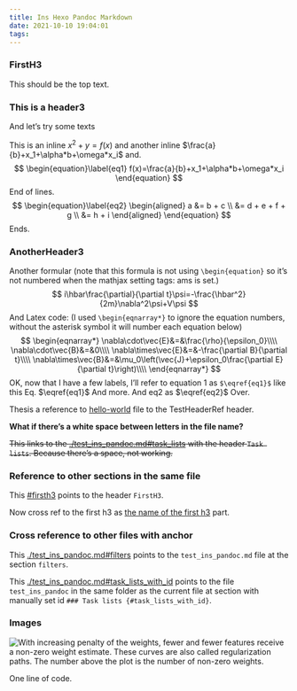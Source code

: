 ```yaml
---
title: Ins Hexo Pandoc Markdown
date: 2021-10-10 19:04:01
tags:
---
```


### FirstH3

This should be the top text.

### This is a header3

And let’s try some texts

This is an inline $x^2+y=f(x)$ and another inline $\frac{a}{b}+x_1+\alpha*b+\omega*x_i$ and.
$$
\begin{equation}\label{eq1}
f(x)=\frac{a}{b}+x_1+\alpha*b+\omega*x_i
\end{equation}
$$
End of lines.
$$
\begin{equation}\label{eq2}
\begin{aligned}
a &= b + c \\
  &= d + e + f + g \\
  &= h + i
\end{aligned}
\end{equation}
$$
Ends.

### AnotherHeader3

Another formular (note that this formula is not using `\begin{equation}` so it’s not numbered when the mathjax setting tags: ams is set.)
$$
i\hbar\frac{\partial}{\partial t}\psi=-\frac{\hbar^2}{2m}\nabla^2\psi+V\psi
$$
And Latex code: (I used `\begin{eqnarray*}` to ignore the equation numbers, without the asterisk symbol it will number each equation below)
$$
\begin{eqnarray*}
\nabla\cdot\vec{E}&=&\frac{\rho}{\epsilon_0}\\\\
\nabla\cdot\vec{B}&=&0\\\\
\nabla\times\vec{E}&=&-\frac{\partial B}{\partial t}\\\\
\nabla\times\vec{B}&=&\mu_0\left(\vec{J}+\epsilon_0\frac{\partial E}{\partial t}\right)\\\\
\end{eqnarray*}
$$
OK, now that I have a few labels, I’ll refer to equation 1 as  `$\eqref{eq1}$` like this Eq. $\eqref{eq1}$ And more. And eq2 as $\eqref{eq2}$ Over.

Thesis a reference to [hello-world](./hello-world.md#testheaderref) file to the TestHeaderRef header.

**What if there’s a white space between letters in the file name?**

~~This links to the [./test_ins_pandoc.md#task_lists](./test_ins_pandoc.md#task%lists) with the header `Task lists`. Because there’s a space, not working.~~

### Reference to other sections in the same file

This [#firsth3](#firsth3) points to the header `FirstH3`.

Now cross ref to the first h3 as [the name of the first h3](#firsth3) part.

### Cross reference to other files with anchor

This [./test_ins_pandoc.md#filters](./test_ins_pandoc.md#filters) points to the `test_ins_pandoc.md` file at the section `filters`.

This [./test_ins_pandoc.md#task_lists_with_id](./test_ins_pandoc.md#task_lists_with_id) points to the file `test_ins_pandoc` in the same folder as the current file at section with manually set id `### Task lists {#task_lists_with_id}`. 

### Images

![With increasing penalty of the weights, fewer and fewer features receive a non-zero weight estimate. These curves are also called regularization paths. The number above the plot is the number of non-zero weights.](https://christophm.github.io/interpretable-ml-book/images/lasso-path-1.png)



One line of code.
